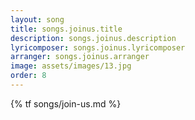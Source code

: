```yaml
---
layout: song
title: songs.joinus.title
description: songs.joinus.description
lyricomposer: songs.joinus.lyricomposer
arranger: songs.joinus.arranger
image: assets/images/13.jpg
order: 8
---
```


{% tf songs/join-us.md %}
